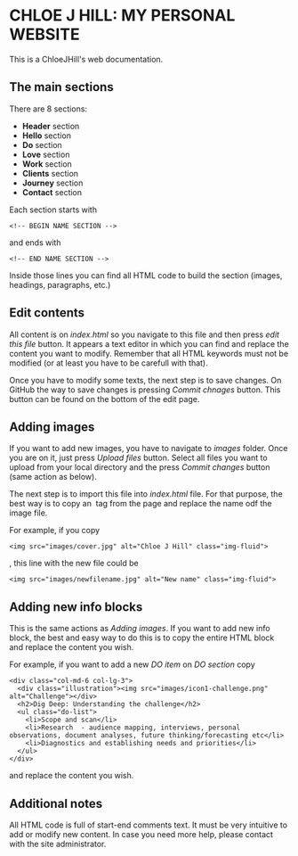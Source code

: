 CHLOE J HILL: MY PERSONAL WEBSITE
=================================

This is a ChloeJHill's web documentation.

## The main sections

There are 8 sections:

* **Header** section
* **Hello** section
* **Do** section
* **Love** section
* **Work** section
* **Clients** section
* **Journey** section
* **Contact** section

Each section starts with

```
<!-- BEGIN NAME SECTION -->

```

and ends with

```
<!-- END NAME SECTION -->

```

Inside those lines you can find all HTML code to build the section (images, headings, paragraphs, etc.)


## Edit contents

All content is on *index.html* so you navigate to this file and then press *edit this file* button. It appears a text editor in which you can find and replace the content you want to modify. Remember that all HTML keywords must not be modified (or at least you have to be carefull with that).

Once you have to modify some texts, the next step is to save changes. On GitHub the way to save changes is pressing *Commit chnages* button. This button can be found on the bottom of the edit page.


## Adding images

If you want to add new images, you have to navigate to *images* folder. Once you are on it, just press *Upload files* button. Select all files you want to upload from your local directory and the press *Commit changes* button (same action as below).

The next step is to import this file into *index.html* file. For that purpose, the best way is to copy an *<img>* tag from the page and replace the name odf the image file.

For example, if you copy

```
<img src="images/cover.jpg" alt="Chloe J Hill" class="img-fluid">
```
, this line with the new file could be

```
<img src="images/newfilename.jpg" alt="New name" class="img-fluid">
```


## Adding new info blocks

This is the same actions as *Adding images*. If you want to add new info block, the best and easy way to do this is to copy the entire HTML block and replace the content you wish.

For example, if you want to add a new *DO item* on *DO section* copy

```
<div class="col-md-6 col-lg-3">
  <div class="illustration"><img src="images/icon1-challenge.png" alt="Challenge"></div>
  <h2>Dig Deep: Understanding the challenge</h2>
  <ul class="do-list">
    <li>Scope and scan</li>
    <li>Research  - audience mapping, interviews, personal observations, document analyses, future thinking/forecasting etc</li>
    <li>Diagnostics and establishing needs and priorities</li>
  </ul>
</div>
```

and replace the content you wish.


## Additional notes

All HTML code is full of start-end comments text. It must be very intuitive to add or modify new content. In case you need more help, please contact with the site administrator.
